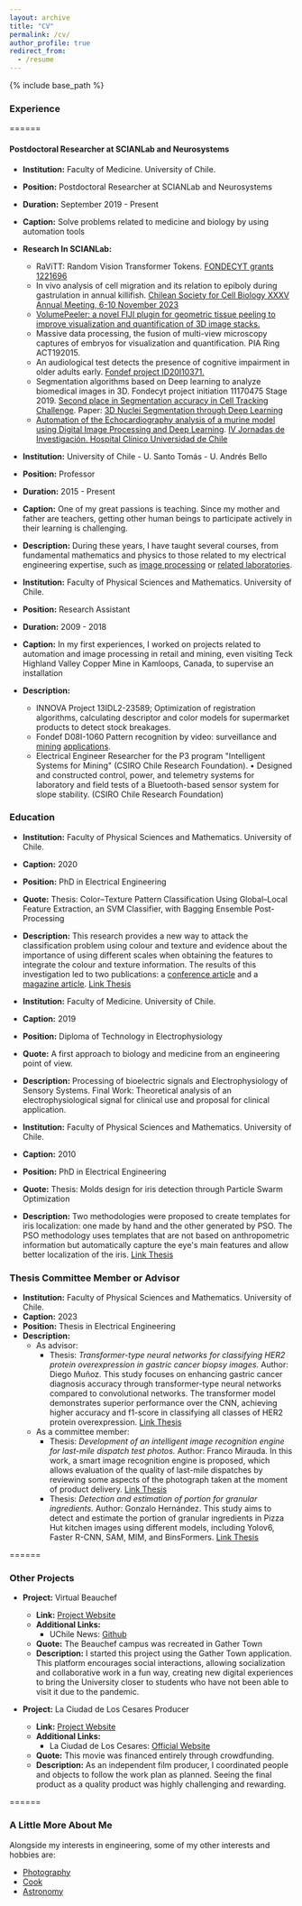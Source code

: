 ```yaml
---
layout: archive
title: "CV"
permalink: /cv/
author_profile: true
redirect_from:
  - /resume
---
```


{% include base_path %}

### Experience
======

#### Postdoctoral Researcher at SCIANLab and Neurosystems
- **Institution:** Faculty of Medicine. University of Chile.
- **Position:** Postdoctoral Researcher at SCIANLab and Neurosystems
- **Duration:** September 2019 - Present
- **Caption:** Solve problems related to medicine and biology by using automation tools
- **Research In SCIANLab:**
  - RaViTT: Random Vision Transformer Tokens. [FONDECYT grants 1221696](https://arxiv.org/pdf/2306.10959.pdf)
  - In vivo analysis of cell migration and its relation to epiboly during gastrulation in annual killifish. [Chilean Society for Cell Biology XXXV Annual Meeting, 6-10 November 2023](https://www.cec.uchile.cl/~canavarr/Posters/2023_YLemusSBCCH.pdf)
  - [VolumePeeler: a novel FIJI plugin for geometric tissue peeling to improve visualization and quantification of 3D image stacks.](https://bmcbioinformatics.biomedcentral.com/articles/10.1186/s12859-023-05403-z)
  - Massive data processing, the fusion of multi-view microscopy captures of embryos for visualization and quantification. PIA Ring ACT192015.
  - An audiological test detects the presence of cognitive impairment in older adults early. [Fondef project ID20I10371.](https://www.biorxiv.org/content/biorxiv/early/2023/02/05/2023.02.03.527051.full.pdf)
  - Segmentation algorithms based on Deep learning to analyze biomedical images in 3D. Fondecyt project initiation 11170475 Stage 2019. [Second place in Segmentation accuracy in Cell Tracking Challenge](http://celltrackingchallenge.net/participants/UCH-CL/). Paper: [3D Nuclei Segmentation through Deep Learning](https://www.computer.org/csdl/proceedings-article/cai/2023/398400a309/1PhCElOJQcM)
  - [Automation of the Echocardiography analysis of a murine model using Digital Image Processing and Deep Learning](https://www.cec.uchile.cl/~canavarr/Posters/2022_Automatizacion_Ecocardiografia.pdf). [IV Jornadas de Investigación. Hospital Clínico Universidad de Chile](https://www.redclinica.cl/Portals/0/Users/014/14/14/2485.pdf) 

- **Institution:** University of Chile - U. Santo Tomás - U. Andrés Bello
- **Position:** Professor
- **Duration:** 2015 - Present
- **Caption:** One of my great passions is teaching. Since my mother and father are teachers, getting other human beings to participate actively in their learning is challenging.
- **Description:** During these years, I have taught several courses, from fundamental mathematics and physics to those related to my electrical engineering expertise, such as [image processing](https://tinyurl.com/Clases-CNC-Imagenes) or [related laboratories](https://www.die.cl/academicos-jornada-parcial/).

- **Institution:** Faculty of Physical Sciences and Mathematics. University of Chile.
- **Position:** Research Assistant
- **Duration:** 2009 - 2018
- **Caption:** In my first experiences, I worked on projects related to automation and image processing in retail and mining, even visiting Teck Highland Valley Copper Mine in Kamloops, Canada, to supervise an installation
- **Description:**
  - INNOVA Project 13IDL2-23589; Optimization of registration algorithms, calculating descriptor and color models for supermarket products to detect stock breakages.
  - Fondef D08I-1060 Pattern recognition by video: surveillance and [mining](https://www.cec.uchile.cl/~canavarr/Posters/2013_Lithological_Gabor.pdf) [applications](https://www.cec.uchile.cl/~canavarr/Posters/2012_Rock_Estimation.pdf).
  - Electrical Engineer Researcher for the P3 program "Intelligent Systems for Mining" (CSIRO Chile Research Foundation). • Designed and constructed control, power, and telemetry systems for laboratory and field tests of a Bluetooth-based sensor system for slope stability. (CSIRO Chile Research Foundation)

### Education

- **Institution:** Faculty of Physical Sciences and Mathematics. University of Chile.
- **Caption:** 2020
- **Position:** PhD in Electrical Engineering 
- **Quote:** Thesis: Color–Texture Pattern Classification Using Global–Local Feature Extraction, an SVM Classifier, with Bagging Ensemble Post-Processing
- **Description:**
  This research provides a new way to attack the classification problem using colour and texture and evidence about the importance of using different scales when obtaining the features to integrate the colour and texture information. The results of this investigation led to two publications: a [conference article](https://doi.org/10.1109/SMC.2013.562) and a [magazine article](https://doi.org/10.3390/app9153130).
  [Link Thesis](https://www.cec.uchile.cl/~canavarr/Tesis/Navarro_2020.pdf)

- **Institution:** Faculty of Medicine. University of Chile.
- **Caption:** 2019
- **Position:** Diploma of Technology in Electrophysiology
- **Quote:** A first approach to biology and medicine from an engineering point of view.
- **Description:** Processing of bioelectric signals and Electrophysiology of Sensory Systems. Final Work: Theoretical analysis of an electrophysiological signal for clinical use and proposal for clinical application.

- **Institution:** Faculty of Physical Sciences and Mathematics. University of Chile.
- **Caption:** 2010
- **Position:** PhD in Electrical Engineering 
- **Quote:** Thesis: Molds design for iris detection through Particle Swarm Optimization
- **Description:** Two methodologies were proposed to create templates for iris localization: one made by hand and the other generated by PSO. The PSO methodology uses templates that are not based on anthropometric information but automatically capture the eye's main features and allow better localization of the iris. [Link Thesis](https://www.cec.uchile.cl/~canavarr/Tesis/Navarro_2010.pdf)

### Thesis Committee Member or Advisor

- **Institution:** Faculty of Physical Sciences and Mathematics. University of Chile.
- **Caption:** 2023
- **Position:** Thesis in Electrical Engineering 
- **Description:**
  - As advisor:
    - Thesis: *Transformer-type neural networks for classifying HER2 protein overexpression in gastric cancer biopsy images.* Author: Diego Muñoz. This study focuses on enhancing gastric cancer diagnosis accuracy through transformer-type neural networks compared to convolutional networks. The transformer model demonstrates superior performance over the CNN, achieving higher accuracy and f1-score in classifying all classes of HER2 protein overexpression. [Link Thesis](https://repositorio.uchile.cl/bitstream/handle/2250/196732/Redes-neuronales-del-tipo-transformer-como-herramienta-de-clasificacion-de-sobreexpresion-de-proteina-HER2-en-imagenes-de-biopsias-de-cancer-gastrico.pdf?sequence=1&isAllowed=y)
  - As a committee member:
    - Thesis: *Development of an intelligent image recognition engine for last-mile dispatch test photos.* Author: Franco Mirauda. In this work, a smart image recognition engine is proposed, which allows evaluation of the quality of last-mile dispatches by reviewing some aspects of the photograph taken at the moment of product delivery. [Link Thesis](https://repositorio.uchile.cl/bitstream/handle/2250/192990/Desarrollo-de-un-motor-de-reconocimiento-de-imagenes-inteligente-para-fotos-de-pruebas-de-despacho-en-ultima-milla.pdf?sequence=1&isAllowed=y)
    - Thesis: *Detection and estimation of portion for granular ingredients.* Author: Gonzalo Hernández. This study aims to detect and estimate the portion of granular ingredients in Pizza Hut kitchen images using different models, including Yolov6, Faster R-CNN, SAM, MIM, and BinsFormers. [Link Thesis]()

======
### Other Projects

- **Project:** Virtual Beauchef
  - **Link:** [Project Website](https://tinyurl.com/beauchefvirtual)
  - **Additional Links:**
    - UChile News: [Github](https://uchile.cl/i176928)
  - **Quote:** The Beauchef campus was recreated in Gather Town
  - **Description:**
    I started this project using the Gather Town application. This platform encourages social interactions, allowing socialization and collaborative work in a fun way, creating new digital experiences to bring the University closer to students who have not been able to visit it due to the pandemic.

- **Project:** La Ciudad de Los Cesares Producer
  - **Link:** [Project Website](https://tinyurl.com/CNC-IMDB)
  - **Additional Links:**
    - La Ciudad de Los Cesares: [Official Website](http://www.laciudaddeloscesares.cl/)
  - **Quote:** This movie was financed entirely through crowdfunding.
  - **Description:**
    As an independent film producer, I coordinated people and objects to follow the work plan as planned. Seeing the final product as a quality product was highly challenging and rewarding.

======
### A Little More About Me

Alongside my interests in engineering, some of my other interests and hobbies are:
- [Photography](https://tinyurl.com/CNC-Fotografia)
- [Cook](https://www.caldostrong.com/search/label/cocinando-con-caldo)
- [Astronomy](https://www.caldostrong.com/search/label/astronomia)

